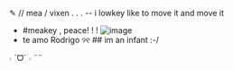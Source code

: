 ✎ // mea / vixen . . .
-- i lowkey like to move it and move it
- #meakey , peace! ! !
![image](https://github.com/user-attachments/assets/b14440a6-a802-4c0e-90dc-fc2045f4b546)
- te amo Rodrigo ୨୧ ## im an infant :-/

𝇋 ˊᗜˋ 𝇌 ¨¨
